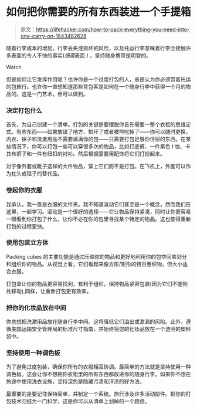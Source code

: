 # 如何把你需要的所有东西装进一个手提箱

> 原文：<https://lifehacker.com/how-to-pack-everything-you-need-into-one-carry-on-1843482628>

随着行李成本的增加，行李丢失或损坏的风险，以及托运行李意味着行李会接触许多表面的令人不快的事实(*细菌*表面 *)* ，坚持随身携带是明智的。

Watch

但是如何让它发挥作用呢？也许你是一个过度打包的人，总是认为你必须带着托运的包旅行。也许你一直想知道那些背包客是如何在一个随身行李中获得一个月的物品的。这是一门艺术，但可以做到。

### **决定打包什么**

首先，为自己创建一个清单。打包的关键是要摆脱你首先需要一整个衣柜的思维定式。有些东西——如果放错了地方、损坏了或者被熊吃掉了——你可以随时更换。内衣、袜子和洗漱用品不需要填满你的包——只需要打包足够你住宿的东西。在某些情况下，你可以打包一些可以穿很多次的物品，比如打底裤、一件素色 t 恤、卡其布裤子和一件有纽扣的衬衫。然后根据需要用配饰将它们打扮起来。

对于像外套或靴子这样的大件物品，穿上它们而不是打包。在飞机上，外套可以作为枕头或毯子的替代品。

### **卷起你的衣服**

我承认，我一直是衣服的文件夹。我不知道滚动它们甚至是一个概念，然而我们在这里，一起学习。滚动是一个很好的选择——它让物品保持紧凑，同时让你更容易一眼看到你打包了什么，让你不必在你的包里寻找某个特定的物品。这也使得重新打包的过程更快。

### **使用包装立方体**

Packing cubes 的主要功能是通过压缩你的物品和更好地利用你的包空间来划分和组织你的物品。从视觉上看，它们看起来像方形/矩形的特百惠织物，但大小适合衣服。

打包盒让你的物品更容易找到，有利于组织，保持物品紧密包装(因为它们不能到处移动),同样，让重新打包更有效率。

### 把你的化妆品放在中间

你总想把洗漱用品放在随身行李中间。这将降低它们溢出或泄漏的风险。此外，遵循美国运输安全管理局的标准尺寸指南，并始终将您的化妆品放在一个透明的塑料袋中。

### **坚持使用一种调色板**

为了避免过度包装，确保你所有的衣服相互协调。最简单的方法就是坚持使用一种调色板。这会让你不想把你衣柜里的所有东西都放进你的随身行李。如果你不想在旅途中使用洗衣设施，坚持深色是隐藏污渍和汗渍的好方法。

最重要的是要记住保持简单，并制定一个系统。旅行涉及许多活动部件。把你的打包技术归结为一门科学，这是你可以从清单上划掉的一个顾虑。